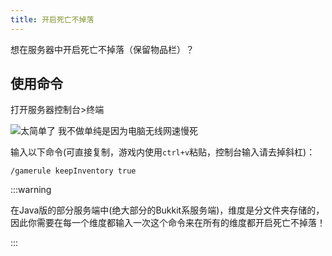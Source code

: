 ```yaml
---
title: 开启死亡不掉落
---
```


想在服务器中开启死亡不掉落（保留物品栏）？

## 使用命令

打开服务器控制台>终端

![太简单了 我不做单纯是因为电脑无线网速慢死](https://www.simpfun.me/assets/images/%E7%BB%88%E7%AB%AF%E8%A7%A3%E6%9E%90-d86ed842811934d638a63900d57cf74c.png)

输入以下命令(可直接复制，游戏内使用`ctrl+v`粘贴，控制台输入请去掉斜杠)：

```
/gamerule keepInventory true
```

:::warning

在Java版的部分服务端中(绝大部分的Bukkit系服务端)，维度是分文件夹存储的，因此你需要在每一个维度都输入一次这个命令来在所有的维度都开启死亡不掉落！

:::